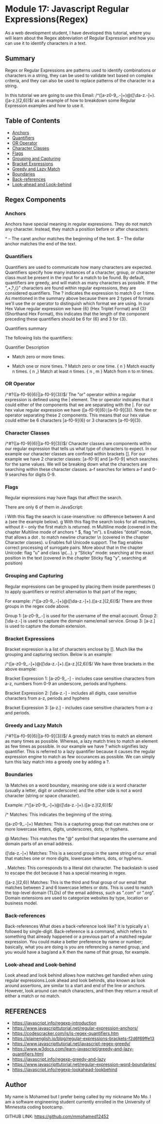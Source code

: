 # Module 17: Javascript Regular Expressions(Regex)

As a web development student, I have developed this tutorial, where you will learn about the Regex abbreviation of Regular Expression and how you can use it to identify characters in a text.

## Summary

Regex or Regular Expressions are patterns used to identify combinations or characters in a string, they can be used to validate text based on complex criteria, and they can also be used to replace patterns of the character in a string.

In this tutorial we are going to use this Email:
         /^([a-z0-9_.-]+)@([\da-z.-]+).([a-z.]{2,6})$/ 
as an example of how to breakdown some Regular Expression examples and how to use it.

## Table of Contents

- [Anchors](#anchors)
- [Quantifiers](#quantifiers)
- [OR Operator](#or-operator)
- [Character Classes](#character-classes)
- [Flags](#flags)
- [Grouping and Capturing](#grouping-and-capturing)
- [Bracket Expressions](#bracket-expressions)
- [Greedy and Lazy Match](#greedy-and-lazy-match)
- [Boundaries](#boundaries)
- [Back-references](#back-references)
- [Look-ahead and Look-behind](#look-ahead-and-look-behind)

## Regex Components

### Anchors

Anchors have special meaning in regular expressions. They do not match any character. Instead, they match a position before or after characters:

 ^ – The caret anchor matches the beginning of the text.
 $ – The dollar anchor matches the end of the text.

### Quantifiers

Quantifiers are used to communicate how many characters are expected. Quantifiers specify how many instances of a character, group, or character class must be present in the input for a match to be found. By default, quantifiers are greedy, and will match as many characters as possible. If the ",+,?,{}" characters are found within regular expressions, they are considered quantifiers. The ? indicates the expression to match 0 or 1 time. As mentioned in the summary above because there are 2 types of formats we'll use the or operator to distinguish which format we are using. In our Hex Value regular expression we have {6} (Hex Triplet Format) and {3} (Shorthand Hex Format), this indicates that the length of the component preceding these quantifiers should be 6 for {6} and 3 for {3}.

Quantifiers summary

The following lists the quantifiers:

Quantifier	Description
*	Match zero or more times.
+	Match one or more times.
?	Match zero or one time.
{ n }	Match exactly n times.
{ n ,}	Match at least n times.
{ n , m }	Match from n to m times.

### OR Operator

/^#?([a-f0-9]{6}|[a-f0-9]{3})$/
The "or" operator within a regular expression is defined using the | element. The or operator indicates that it could either of the components that we are separating with the |. For our hex value regular expression we have ([a-f0-9]{6}``|``[a-f0-9]{3}). Note the or operator separating these 2 components. This means that our hex value could either be 6 characters [a-f0-9]{6} or 3 characters [a-f0-9]{3}.

### Character Classes

/^#?([a-f0-9]{6}|[a-f0-9]{3})$/
Character classes are components within our regular expression that tells us what type of characters to expect. In our example our character classes are confined within brackets []. For our example we have 2 character classes: [a-f0-9] and [a-f0-9] which searches for the same values. We will be breaking down what the characters are searching within these character classes. a-f searches for letters a-f and 0-9 searches for digits 0-9.

### Flags

Regular expressions may have flags that affect the search.

There are only 6 of them in JavaScript:

i
With this flag the search is case-insensitive: no difference between A and a (see the example below).
g
With this flag the search looks for all matches, without it – only the first match is returned.
m
Multiline mode (covered in the chapter Multiline mode of anchors ^ $, flag "m").
s
Enables “dotall” mode, that allows a dot . to match newline character \n (covered in the chapter Character classes).
u
Enables full Unicode support. The flag enables correct processing of surrogate pairs. More about that in the chapter Unicode: flag "u" and class \p{...}.
y
“Sticky” mode: searching at the exact position in the text (covered in the chapter Sticky flag "y", searching at position)

### Grouping and Capturing

Regular expressions can be grouped by placing them inside parentheses () to apply quantifiers or restrict alternation to that part of the regex;

For example:
/^([a-z0-9_\.-]+)@([\da-z\.-]+).([a-z\.]{2,6})$/ 
There are three groups in the regex code above.

 Group 1: [a-z0-9_\.-] is used for the username of the email account.
 Group 2: [\da-z\.-] is used to capture the domain name/email service. 
 Group 3: [a-z\.] is used to capture the domain extension.

### Bracket Expressions

 Bracket expression is a list of characters enclose by []. Much like the grouping and capturing section. Below is an example:

/^([a-z0-9_\.-]+)@([\da-z\.-]+).([a-z\.]{2,6})$/
We have three brackets in the above example:

Bracket Expression 1: [a-z0-9_\.-] - includes case sensitive characters from a-z, numbers from 0-9 an underscore, periods and hyphens.

Bracket Expression 2: [\da-z\.-] - includes all digits, case sensitive characters from a-z, periods and hyphens

Bracket Expression 3: [a-z\.] - includes case sensitive characters from a-z and periods.

### Greedy and Lazy Match

/^#?([a-f0-9]{6}|[a-f0-9]{3})$/
A greedy match tries to match an element as many times as possible. Whereas, a lazy match tries to match an element as few times as possible. In our example we have ? which signifies lazy quantifier. This is referred to a lazy quantifier because it causes the regular expression engine to match as few occurances as possible. We can simply turn this lazy match into a greedy one by adding a ?.

### Boundaries

\b Matches on a word boundary, meaning one side is a word character (usually a letter, digit or underscore) and the other side is not a word character (string or space character).

Example:
/^([a-z0-9_.-]+)@([\da-z.-]+).([a-z.]{2,6})$/

/^ Matches: This indicates the beginning of the string.

([a-z0-9_.-]+) Matches: This is a capturing group that can matches one or more lowercase letters, digits, underscores, dots, or hyphens.

@ Matches: This matches the "@" symbol that separates the username and domain parts of an email address.

([\da-z.-]+) Matches: This is a second group in the same string of our email that matches one or more digits, lowercase letters, dots, or hyphens.

. Matches: This corresponds to a literal dot character. The backslash is used to escape the dot because it has a special meaning in regex.

([a-z.]{2,6}) Matches: This is the third and final group of our email that matches between 2 and 6 lowercase letters or dots. This is used to match the top-level domain (TLDs) of the email address, such as ".com" or ".org". Domain extensions are used to categorize websites by type, location or business model.


### Back-references

Back-references What does a back-reference look like? It is typically a \ followed by single-digit. Back-reference is a command, which refers to something that already happened or a previous part of a matched regular expression. You could make a better preference by name or number; basically, what you are doing is you are referencing a named group, and you would have a bag/and a K then the name of that group, for example.

### Look-ahead and Look-behind

Look ahead and look behind allows how matches get handled when using regular expressions.Look ahead and look behinds, also known as look around assertions, are similar to a start and end of the line or anchors. However, look around can match characters, and then they return a result of either a match or no match.

## REFERENCES

- https://javascript.info/regexp-introduction
- https://www.javascripttutorial.net/regular-expression-anchors/
- https://codescracker.com/js/js-regex-quantifiers.htm
- https://plainenglish.io/blog/regular-expressions-brackets-f2d6f69ffe13
- https://www.javascripttutorial.net/javascript-regex-greedy/
- https://www.w3docs.com/learn-javascript/greedy-and-lazy-quantifiers.html 
- https://javascript.info/regexp-greedy-and-lazy
- https://www.javascripttutorial.net/regular-expression-word-boundaries/
- https://javascript.info/regexp-lookahead-lookbehind


## Author

My name is Mohamed but I prefer being called by my nickname Mo Mo. I am a software engineering student currently enrolled in the University of Minnesota coding bootcamp. 

GITHUB LINK: https://github.com/mmohamed12452
